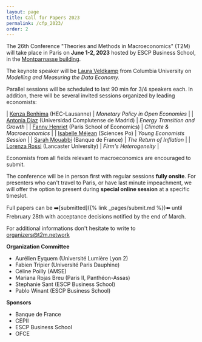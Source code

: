 ```yaml
---
layout: page
title: Call for Papers 2023
permalink: /cfp_2023/
order: 2
---
```


The 26th Conference "Theories and Methods in Macroeconomics" (T2M) will take place in Paris on 
__June 1-2, 2023__ hosted by ESCP Business School, in the [Montparnasse building](https://goo.gl/maps/pT7FvEVpHYiXapJo7).

The keynote speaker will be [Laura Veldkamp](https://www0.gsb.columbia.edu/faculty/lveldkamp/) from Columbia University on *Modelling and Measuring the Data Economy.*

Parallel sessions will be scheduled to last 90 min for 3/4 speakers each. In addition, there will be several invited sessions organized by leading economists:


| [Kenza Benhima](https://sites.google.com/site/benhimakenza/)                        (HEC-Lausanne)                       |  *Monetary Policy in Open Economies* |
| [Antonia Diaz](https://sites.google.com/site/antoniadiazwebsite/home)               (Universidad Complutense de Madrid)  |  *Energy Transition and Growth*      |
| [Fanny Henriet](https://sites.google.com/site/fannyhenriet/)                        (Paris School of Economics)          |  *Climate & Macroeconomics*          |
| [Isabelle Méjean](http://www.isabellemejean.com/)                                   (Sciences Po)                        |  *Young Economists Session*          |
| [Sarah Mouabbi](https://sites.google.com/site/sarahmouabbi/)                        (Banque de France)                   |  *The Return of Inflation*           |
| [Lorenza Rossi](https://sites.google.com/a/unipv.it/lorenza-rossi/home?authuser=0)  (Lancaster University)               |  *Firm's Heterogeneity*              |

Economists from all fields relevant to macroeconomics are encouraged to submit.

The conference will be in person first with regular sessions __fully onsite__. For presenters who can't travel to Paris, or have last minute impeachment, we will offer the option to present during __special online session__ at a specific timeslot.

Full papers can be ➡️[submitted]({% link _pages/submit.md %})⬅️ until Frebruary 28th  with acceptance decisions notified by the end of March.

For additional informations don't hesitate to write to [organizers@t2m.network](organizers@t2m.network)

__Organization Committee__

- Aurélien Eyquem (Université Lumière Lyon 2)
- Fabien Tripier (Université Paris Dauphine)
- Céline Poilly (AMSE)
- Mariana Rojas Breu (Paris II, Panthéon-Assas)
- Stephanie Sant (ESCP Business School)
- Pablo Winant (ESCP Business School)

__Sponsors__

- Banque de France
- CEPII
- ESCP Business School
- OFCE